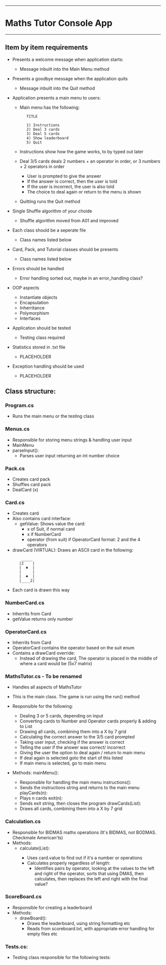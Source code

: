 -----------------------
# Maths Tutor Console App
-----------------------

## Item by item requirements

- Presents a welcome message when application starts:
    - Message inbuilt into the Main Menu method

 - Presents a goodbye message when the application quits
   - Message inbuilt into the Quit method

- Application presents a main menu to users:
   - Main menu has the following:
      ```
         TITLE

         1) Instructions
         2) Deal 3 cards
         3) Deal 5 cards
         4) Show leaderboard
         5) Quit
      ```

   - Instructions show how the game works, to by typed out later
   - Deal 3/5 cards deals 2 numbers + an operator in order,
      or 3 numbers + 2 operators in order
      - User is prompted to give the answer
      - If the answer is correct, then the user is told
      - If the user is incorrect, the user is also told
      - The choice to deal again or return to the menu is shown
   - Quitting runs the Quit method

 - Single Shuffle algorithm of your choide
   - Shuffle algorithm moved from A01 and improved

 - Each class should be a seperate file
   - Class names listed below

 - Card, Pack, and Tutorial classes should be presents
   - Class names listed below

 - Errors should be handled
   - Error handling sorted out, maybe in an error_handling class?

 - OOP aspects
   - Instantiate objects
   - Encapsulation
   - Inherritance
   - Polymorphism
   - Interfaces

 - Application should be tested
   - Testing class required

 - Statistics stored in .txt file
   - PLACEHOLDER

 - Exception handling should be used
   - PLACEHOLDER


## Class structure:

### Program.cs
 - Runs the main menu or the testing class

### Menus.cs
 - Responsible for storing menu strings & handling
   user input
 - MainMenu
 - parseInput():
    - Parses user input returning an int number choice

### Pack.cs
 - Creates card pack
 - Shuffles card pack
 - DealCard (x)

### Card.cs
 - Creates card
 - Also contains card interface:
    - getValue: Shows value the card:
        - x of Suit, if normal card
        - x if NumberCard
        - operator (from suit) if OperatorCard
    format: 2 and the 4 operators
 - drawCard (VIRTUAL): Draws an ASCII card in the following:
      ```
          _____           
         |2    |
         |  ♣  | 
         |     |
         |  ♣  | 
         |____2| 
      ```
 - Each card is drawn this way

### NumberCard.cs
 - Inherrits from Card
 - getValue returns only number

### OperatorCard.cs
 - Inherrits from Card
 - OperatorCard contains the operator based on the suit enum
 - Contains a drawCard override:
    - Instead of drawing the card, The operator is placed in
      the middle of where a card would be (5x7 matrix)

### MathsTutor.cs - To be renamed
 - Handles all aspects of MathsTutor
 - This is the main class. The game is run using the run() method
 - Responsible for the following:
    - Dealing 3 or 5 cards, depending on input
    - Converting cards to Number and Operator cards 
      properly & adding to List<Card>
    - Drawing all cards, combining them into a X by 7 grid
    - Calculating the correct answer to the 3/5 card prompted
    - Taking user input, checking if the answer is correct
    - Telling the user if the answer was correct/ incorrect
    - Giving the user the option to deal again / return to main menu
    - If deal again is selected goto the start of this listed
    - If main menu is selected, go to main menu

 - Methods:
   mainMenu():
      - Responsible for handling the main menu
   instructions():
      - Sends the instructions string and returns to the main menu
   playCards(n):
      - Plays n cards
   exit(n):
      - Sends exit string, then closes the program
   drawCards(List<Card>):
      - Draws all cards, combining them into a X by 7 grid

### Calculation.cs
 - Responsible for BIDMAS maths operations
   (It's BIDMAS, not BODMAS. Checkmate American'ts)
 - Methods:
      - calculate(List<Card>):
         - Uses card.value to find out if it's a number or operations
         - Calculates properly regardless of length:
            - Identifies pairs by operator, looking at the values to the left
              and right of the operator, sorts that using DMAS, then calculates,
              then replaces the left and right with the final value?

### ScoreBoard.cs
 - Responsible for creating a leaderboard
 - Methods:
      - drawBoard():
         - Draws the leaderboard, using string formatting etc
         - Reads from scoreboard.txt, with appropriate error handling
           for empty files etc

### Tests.cs:
 - Testing class responsible for the following tests:
